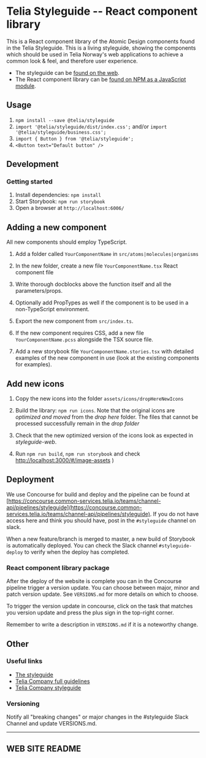 # Telia Styleguide -- React component library

This is a React component library of the Atomic Design components found in the Telia Styleguide. This is a living styleguide, showing the components which should be used in Telia Norway's web applications to achieve a common look & feel, and therefore user experience.

- The styleguide can be [found on the web](https://styleguide.channelapi.telia.no/).
- The React component library can be [found on NPM as a JavaScript module](https://www.npmjs.com/package/@telia/styleguide).

## Usage

1. `npm install --save @telia/styleguide`
2. `import '@telia/styleguide/dist/index.css';` and/or `import '@telia/styleguide/business.css';`
3. `import { Button } from '@telia/styleguide';`
4. `<Button text="Default button" />`

## Development

### Getting started

1. Install dependencies: `npm install`
2. Start Storybook: `npm run storybook`
3. Open a browser at `http://localhost:6006/`

## Adding a new component

All new components should employ TypeScript.

1. Add a folder called `YourComponentName` in `src/atoms|molecules|organisms`

2. In the new folder, create a new file `YourComponentName.tsx` React component file

3. Write thorough docblocks above the function itself and all the parameters/props.

4. Optionally add PropTypes as well if the component is to be used in a non-TypeScript environment.

5. Export the new component from `src/index.ts`.

6. If the new component requires CSS, add a new file `YourComponentName.pcss` alongside the TSX source file.

7. Add a new storybook file `YourComponentName.stories.tsx` with detailed examples of the new component in use (look at the existing components for examples).

## Add new icons

1. Copy the new icons into the folder `assets/icons/dropHereNewIcons`

2. Build the library: `npm run icons`. Note that the original icons are _optimized and moved_ from the _drop here_ folder. The files that cannot be processed successfully remain in the _drop folder_

3. Check that the new optimized version of the icons look as expected in _styleguide-web_.

4. Run `npm run build`, `npm run storybook` and check [http://localhost:3000/#/image-assets](http://localhost:3000/#/image-assets) )

## Deployment

We use Concourse for build and deploy and the pipeline can be found at [https://concourse.common-services.telia.io/teams/channel-api/pipelines/styleguide](https://concourse.common-services.telia.io/teams/channel-api/pipelines/styleguide).
If you do not have access here and think you should have, post in the `#styleguide` channel on slack.

When a new feature/branch is merged to master, a new build of Storybook is automatically deployed. You can check the Slack channel `#styleguide-deploy` to verify when the deploy has completed.

### React component library package

After the deploy of the website is complete you can in the Concourse pipeline trigger a version update. You can choose between major, minor and patch version update. See `VERSIONS.md` for more details on which to choose.

To trigger the version update in concourse, click on the task that matches you version update and press the plus sign in the top-right corner.

Remember to write a description in `VERSIONS.md` if it is a noteworthy change.

## Other

### Useful links

- [The styleguide](http://styleguide.channelapi.telia.no/#/)
- [Telia Company full guidelines](http://brandhub.teliacompany.com/)
- [Telia Company styleguide](http://digitalstyle.teliacompany.com/)

### Versioning

Notify all "breaking changes" or major changes in the #styleguide Slack Channel and update VERSIONS.md.

---

## WEB SITE README
